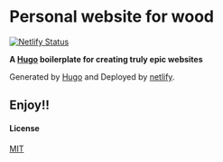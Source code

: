 # Personal website for wood

[![Netlify Status](https://api.netlify.com/api/v1/badges/f5e2200a-e97e-48f7-8a55-1a1ce1d081ca/deploy-status)](https://app.netlify.com/sites/woodflyhugo/deploys)

**A [Hugo](http://gohugo.io/) boilerplate for creating truly epic websites**

Generated by [Hugo](http://gohugo.io/) and Deployed by [netlify](https://app.netlify.com/start).



##  Enjoy!!

#### License

[MIT](LICENSE)
